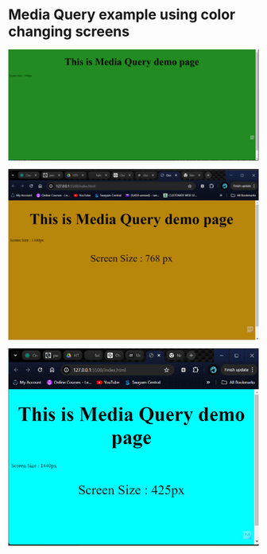 # Media Query example using color changing screens

![alt text](image.png)

![alt text](image-1.png)

![alt text](image-2.png)

